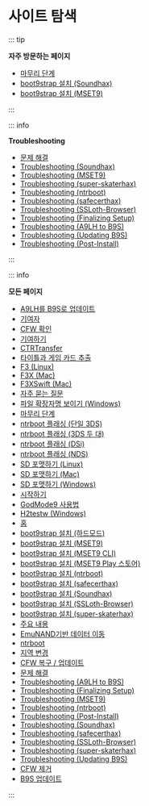 # 사이트 탐색

::: tip

**자주 방문하는 페이지**

- [마무리 단계](finalizing-setup)
- [boot9strap 설치 (Soundhax)](installing-boot9strap-\(soundhax\))
- [boot9strap 설치 (MSET9)](installing-boot9strap-\(mset9\))

:::

::: info

**Troubleshooting**

- [문제 해결](troubleshooting)
- [Troubleshooting (Soundhax)](troubleshooting-soundhax)
- [Troubleshooting (MSET9)](troubleshooting-mset9)
- [Troubleshooting (super-skaterhax)](troubleshooting-super-skaterhax)
- [Troubleshooting (ntrboot)](troubleshooting-ntrboot)
- [Troubleshooting (safecerthax)](troubleshooting-safecerthax)
- [Troubleshooting (SSLoth-Browser)](troubleshooting-ssloth-browser)
- [Troubleshooting (Finalizing Setup)](troubleshooting-finalizing-setup)
- [Troubleshooting (A9LH to B9S)](troubleshooting-a9lh-to-b9s)
- [Troubleshooting (Updating B9S)](troubleshooting-updating-b9s)
- [Troubleshooting (Post-Install)](troubleshooting-post-install)

:::

::: info

**모든 페이지**

- [A9LH를 B9S로 업데이트](a9lh-to-b9s)
- [기여자](credits)
- [CFW 확인](checking-for-cfw)
- [기여하기](contribute)
- [CTRTransfer](ctrtransfer)
- [타이틀과 게임 카드 추출](dumping-titles-and-game-cartridges)
- [F3 (Linux)](f3-\(linux\))
- [F3X (Mac)](f3x-\(mac\))
- [F3XSwift (Mac)](f3xswift-\(mac\))
- [자주 묻는 질문](faq)
- [파일 확장자명 보이기 (Windows)](file-extensions-\(windows\))
- [마무리 단계](finalizing-setup)
- [ntrboot 플래싱 (단일 3DS)](flashing-ntrboot-\(3ds-single-system\))
- [ntrboot 플래싱 (3DS 두 대)](flashing-ntrboot-\(3ds-multi-system\))
- [ntrboot 플래싱 (DSi)](flashing-ntrboot-\(dsi\))
- [ntrboot 플래싱 (NDS)](flashing-ntrboot-\(nds\))
- [SD 포맷하기 (Linux)](formatting-sd-\(linux\))
- [SD 포맷하기 (Mac)](formatting-sd-\(mac\))
- [SD 포맷하기 (Windows)](formatting-sd-\(windows\))
- [시작하기](get-started)
- [GodMode9 사용법](godmode9-usage)
- [H2testw (Windows)](h2testw-\(windows\))
- [홈](/)
- [boot9strap 설치 (하드모드)](installing-boot9strap-\(hardmod\))
- [boot9strap 설치 (MSET9)](installing-boot9strap-\(mset9\))
- [boot9strap 설치 (MSET9 CLI)](installing-boot9strap-\(mset9-cli\))
- [boot9strap 설치 (MSET9 Play 스토어)](installing-boot9strap-\(mset9-play-store\))
- [boot9strap 설치 (ntrboot)](installing-boot9strap-\(ntrboot\))
- [boot9strap 설치 (safecerthax)](installing-boot9strap-\(safecerthax\))
- [boot9strap 설치 (Soundhax)](installing-boot9strap-\(soundhax\))
- [boot9strap 설치 (SSLoth-Browser)](installing-boot9strap-\(ssloth-browser\))
- [boot9strap 설치 (super-skaterhax)](installing-boot9strap-\(super-skaterhax\))
- [주요 내용](key-information)
- [EmuNAND기반 데이터 이동](move-emunand)
- [ntrboot](ntrboot)
- [지역 변경](region-changing)
- [CFW 복구 / 업데이트](restoring-updating-cfw)
- [문제 해결](troubleshooting)
- [Troubleshooting (A9LH to B9S)](troubleshooting-a9lh-to-b9s)
- [Troubleshooting (Finalizing Setup)](troubleshooting-finalizing-setup)
- [Troubleshooting (MSET9)](troubleshooting-mset9)
- [Troubleshooting (ntrboot)](troubleshooting-ntrboot)
- [Troubleshooting (Post-Install)](troubleshooting-post-install)
- [Troubleshooting (Soundhax)](troubleshooting-soundhax)
- [Troubleshooting (safecerthax)](troubleshooting-safecerthax)
- [Troubleshooting (SSLoth-Browser)](troubleshooting-ssloth-browser)
- [Troubleshooting (super-skaterhax)](troubleshooting-super-skaterhax)
- [Troubleshooting (Updating B9S)](troubleshooting-updating-b9s)
- [CFW 제거](uninstall-cfw)
- [B9S 업데이트](updating-b9s)

:::
